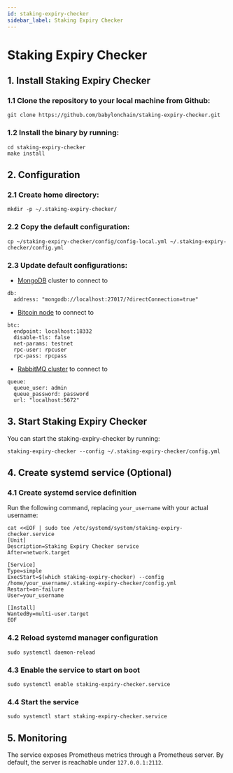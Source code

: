 ```yaml
---
id: staking-expiry-checker
sidebar_label: Staking Expiry Checker
---
```

# Staking Expiry Checker

## 1. Install Staking Expiry Checker

### 1.1 Clone the repository to your local machine from Github:

```
git clone https://github.com/babylonchain/staking-expiry-checker.git
```

### 1.2 Install the binary by running:

```
cd staking-expiry-checker
make install
```

## 2. Configuration

### 2.1 Create home directory:

```
mkdir -p ~/.staking-expiry-checker/
```

### 2.2 Copy the default configuration:

```
cp ~/staking-expiry-checker/config/config-local.yml ~/.staking-expiry-checker/config.yml
```

### 2.3 Update default configurations:

- [MongoDB](../infra/mongodb.md) cluster to connect to

```
db:
  address: "mongodb://localhost:27017/?directConnection=true"
```

- [Bitcoin node](../infra/bitcoind.md) to connect to

```
btc:
  endpoint: localhost:18332
  disable-tls: false
  net-params: testnet
  rpc-user: rpcuser
  rpc-pass: rpcpass
```

- [RabbitMQ cluster](../infra/rabbitmq.md) to connect to

```
queue:
  queue_user: admin
  queue_password: password
  url: "localhost:5672"
```


## 3. Start Staking Expiry Checker

You can start the staking-expiry-checker by running:

```
staking-expiry-checker --config ~/.staking-expiry-checker/config.yml
```

## 4. Create systemd service (Optional)

### 4.1 Create systemd service definition

Run the following command, replacing `your_username` with your actual username:

```
cat <<EOF | sudo tee /etc/systemd/system/staking-expiry-checker.service
[Unit]
Description=Staking Expiry Checker service
After=network.target

[Service]
Type=simple
ExecStart=$(which staking-expiry-checker) --config /home/your_username/.staking-expiry-checker/config.yml
Restart=on-failure
User=your_username

[Install]
WantedBy=multi-user.target
EOF
```

### 4.2 Reload systemd manager configuration

```
sudo systemctl daemon-reload
```

### 4.3 Enable the service to start on boot

```
sudo systemctl enable staking-expiry-checker.service
```

### 4.4 Start the service

```
sudo systemctl start staking-expiry-checker.service
```

## 5. Monitoring

The service exposes Prometheus metrics through a Prometheus server. By default, the server is reachable under `127.0.0.1:2112`.